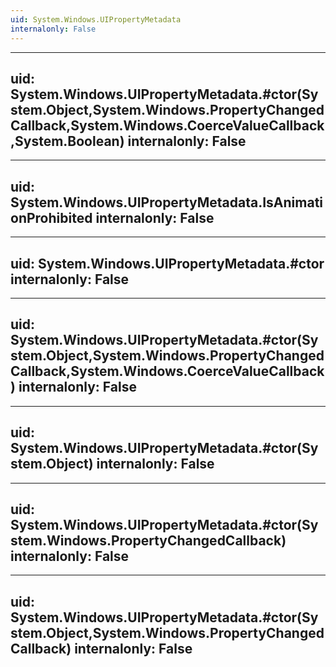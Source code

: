 ```yaml
---
uid: System.Windows.UIPropertyMetadata
internalonly: False
---
```


---
uid: System.Windows.UIPropertyMetadata.#ctor(System.Object,System.Windows.PropertyChangedCallback,System.Windows.CoerceValueCallback,System.Boolean)
internalonly: False
---

---
uid: System.Windows.UIPropertyMetadata.IsAnimationProhibited
internalonly: False
---

---
uid: System.Windows.UIPropertyMetadata.#ctor
internalonly: False
---

---
uid: System.Windows.UIPropertyMetadata.#ctor(System.Object,System.Windows.PropertyChangedCallback,System.Windows.CoerceValueCallback)
internalonly: False
---

---
uid: System.Windows.UIPropertyMetadata.#ctor(System.Object)
internalonly: False
---

---
uid: System.Windows.UIPropertyMetadata.#ctor(System.Windows.PropertyChangedCallback)
internalonly: False
---

---
uid: System.Windows.UIPropertyMetadata.#ctor(System.Object,System.Windows.PropertyChangedCallback)
internalonly: False
---
